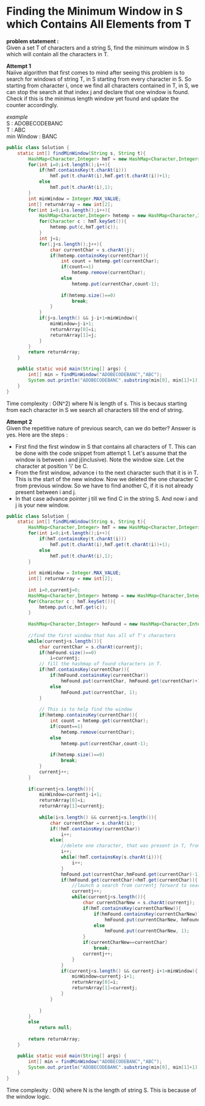 # Finding the Minimum Window in S which Contains All Elements from T  
  
**problem statement :**  
Given a set T of characters and a string S, find the minimum window in S which will contain all the characters in T.

**Attempt 1**  
Naiive algorithm that first comes to mind after seeing this problem is to search for windows of string T, in S starting from every character in S. So starting from character i, once we find all characters contained in T, in S, we can stop the search at that index j and declare that one window is found. Check if this is the minimus length window yet found and update the counter accordingly.

_example_  
S : ADOBECODEBANC  
T : ABC  
min Window : BANC  


````*.java
public class Solution {
	static int[] findMinWindow(String s, String t){
		HashMap<Character,Integer> hmT = new HashMap<Character,Integer>();
		for(int i=0;i<t.length();i++){
			if(hmT.containsKey(t.charAt(i)))
				hmT.put(t.charAt(i),hmT.get(t.charAt(i))+1);
			else
				hmT.put(t.charAt(i),1);
		}
		int minWindow = Integer.MAX_VALUE;
		int[] returnArray = new int[2];
		for(int i=0;i<s.length();i++){
			HashMap<Character,Integer> hmtemp = new HashMap<Character,Integer>();
			for(Character c : hmT.keySet()){
				hmtemp.put(c,hmT.get(c));
			}
			int j=i;
			for(;j<s.length();j++){
				char currentChar = s.charAt(j);
				if(hmtemp.containsKey(currentChar)){
					int count = hmtemp.get(currentChar);
					if(count==1)
						hmtemp.remove(currentChar);
					else
						hmtemp.put(currentChar,count-1);
					
					if(hmtemp.size()==0)
						break;
				}
			}
			if(j<s.length() && j-i+1<minWindow){
				minWindow=j-i+1;
				returnArray[0]=i;
				returnArray[1]=j;
			}
		}
		return returnArray;
	}

    public static void main(String[] args) {
    	int[] min = findMinWindow("ADOBECODEBANC","ABC");
    	System.out.println("ADOBECODEBANC".substring(min[0], min[1]+1));
    }
}
````
Time complexity : O(N^2) where N is length of s. This is becaus starting from each character in S we search all characters till the end of string.


**Attempt 2**  
Given the repetitive nature of previous search, can we do better? Answer is yes. Here are the steps :  
* First find the first window in S that contains all characters of T. This can be done with the code snippet from attempt 1. Let's assume that the window is between i and j(inclusive). Note the window size. Let the character at position 'i' be C.
* From the first window, advance i to the next character such that it is in T. This is the start of the new window. Now we deleted the one character C from previous window. So we have to find another C, if it is not already present between i and j.
* In that case advance pointer j till we find C in the string S. And now i and j is your new window.

````*.java
public class Solution {
	static int[] findMinWindow(String s, String t){
		HashMap<Character,Integer> hmT = new HashMap<Character,Integer>();
		for(int i=0;i<t.length();i++){
			if(hmT.containsKey(t.charAt(i)))
				hmT.put(t.charAt(i),hmT.get(t.charAt(i))+1);
			else
				hmT.put(t.charAt(i),1);
		}
		
		int minWindow = Integer.MAX_VALUE;
		int[] returnArray = new int[2];
		
		int i=0,currentj=0;
		HashMap<Character,Integer> hmtemp = new HashMap<Character,Integer>();
		for(Character c : hmT.keySet()){
			hmtemp.put(c,hmT.get(c));
		}
		
		HashMap<Character,Integer> hmFound = new HashMap<Character,Integer>();
		
		//find the first window that has all of T's characters
		while(currentj<s.length()){
			char currentChar = s.charAt(currentj);
			if(hmFound.size()==0)
				i=currentj;
			// fill the hashmap of found characters in T.
			if(hmT.containsKey(currentChar)){
				if(hmFound.containsKey(currentChar))
					hmFound.put(currentChar, hmFound.get(currentChar)+1);
				else
					hmFound.put(currentChar, 1);
			}
			
			// This is to help find the window
			if(hmtemp.containsKey(currentChar)){
				int count = hmtemp.get(currentChar);
				if(count==1)
					hmtemp.remove(currentChar);
				else
					hmtemp.put(currentChar,count-1);
				
				if(hmtemp.size()==0)
					break;
			}
			currentj++;
		}
		
		if(currentj<s.length()){
			minWindow=currentj-i+1;
			returnArray[0]=i;
			returnArray[1]=currentj;
			
			while(i<s.length() && currentj<s.length()){
				char currentChar = s.charAt(i);
				if(!hmT.containsKey(currentChar))
					i++;
				else{
					//delete one character, that was present in T, from current window and launch search for that character if required.
					i++;
					while(!hmT.containsKey(s.charAt(i))){
						i++;
					}
					hmFound.put(currentChar,hmFound.get(currentChar)-1);
					if(hmFound.get(currentChar)<hmT.get(currentChar)){
						//launch a search from currentj forward to search currentChar.
						currentj++;
						while(currentj<s.length()){
							char currentCharNew = s.charAt(currentj);
							if(hmT.containsKey(currentCharNew)){
								if(hmFound.containsKey(currentCharNew))
									hmFound.put(currentCharNew, hmFound.get(currentCharNew)+1);
								else
									hmFound.put(currentCharNew, 1);
							}
							if(currentCharNew==currentChar)
								break;
							currentj++;
						}
					}
					if(currentj<s.length() && currentj-i+1<minWindow){
						minWindow=currentj-i+1;
						returnArray[0]=i;
						returnArray[1]=currentj;
					}
				}
				
			}
		}
		else
			return null;
		
		return returnArray;
	}

    public static void main(String[] args) {
    	int[] min = findMinWindow("ADOBECODEBANC","ABC");
    	System.out.println("ADOBECODEBANC".substring(min[0], min[1]+1));
    }
}
````
Time complexity : O(N) where N is the length of string S. This is because of the window logic.